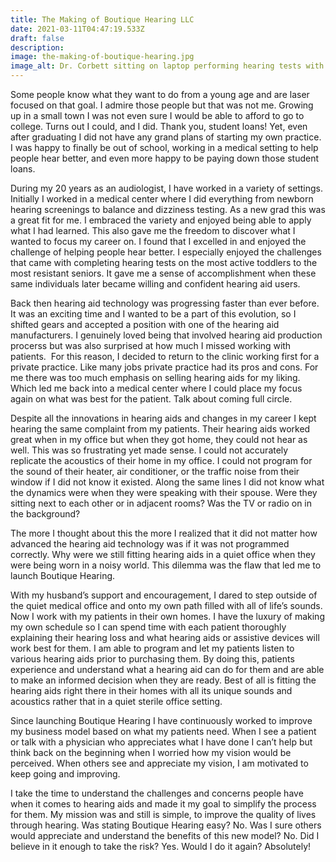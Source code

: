 ```yaml
---
title: The Making of Boutique Hearing LLC
date: 2021-03-11T04:47:19.533Z
draft: false
description:
image: the-making-of-boutique-hearing.jpg
image_alt: Dr. Corbett sitting on laptop performing hearing tests with a patient
---
```


<!--StartFragment-->

Some people know what they want to do from a young age and are laser focused on that goal. I admire those people but that was not me. Growing up in a small town I was not even sure I would be able to afford to go to college. Turns out I could, and I did. Thank you, student loans! Yet, even after graduating I did not have any grand plans of starting my own practice. I was happy to finally be out of school, working in a medical setting to help people hear better, and even more happy to be paying down those student loans.

During my 20 years as an audiologist, I have worked in a variety of settings. Initially I worked in a medical center where I did everything from newborn hearing screenings to balance and dizziness testing. As a new grad this was a great fit for me. I embraced the variety and enjoyed being able to apply what I had learned. This also gave me the freedom to discover what I wanted to focus my career on. I found that I excelled in and enjoyed the challenge of helping people hear better. I especially enjoyed the challenges that came with completing hearing tests on the most active toddlers to the most resistant seniors. It gave me a sense of accomplishment when these same individuals later became willing and confident hearing aid users.

Back then hearing aid technology was progressing faster than ever before. It was an exciting time and I wanted to be a part of this evolution, so I shifted gears and accepted a position with one of the hearing aid manufacturers. I genuinely loved being that involved hearing aid production procerss but was also surprised at how much I missed working with patients.  For this reason, I decided to return to the clinic working first for a private practice. Like many jobs private practice had its pros and cons. For me there was too much emphasis on selling hearing aids for my liking. Which led me back into a medical center where I could place my focus again on what was best for the patient. Talk about coming full circle.

Despite all the innovations in hearing aids and changes in my career I kept hearing the same complaint from my patients. Their hearing aids worked great when in my office but when they got home, they could not hear as well. This was so frustrating yet made sense. I could not accurately replicate the acoustics of their home in my office. I could not program for the sound of their heater, air conditioner, or the traffic noise from their window if I did not know it existed. Along the same lines I did not know what the dynamics were when they were speaking with their spouse. Were they sitting next to each other or in adjacent rooms? Was the TV or radio on in the background?

The more I thought about this the more I realized that it did not matter how advanced the hearing aid technology was if it was not programmed correctly. Why were we still fitting hearing aids in a quiet office when they were being worn in a noisy world. This dilemma was the flaw that led me to launch Boutique Hearing.

With my husband’s support and encouragement, I dared to step outside of the quiet medical office and onto my own path filled with all of life’s sounds. Now I work with my patients in their own homes. I have the luxury of making my own schedule so I can spend time with each patient thoroughly explaining their hearing loss and what hearing aids or assistive devices will work best for them. I am able to program and let my patients listen to various hearing aids prior to purchasing them. By doing this, patients experience and understand what a hearing aid can do for them and are able to make an informed decision when they are ready. Best of all is fitting the hearing aids right there in their homes with all its unique sounds and acoustics rather that in a quiet sterile office setting.

Since launching Boutique Hearing I have continuously worked to improve my business model based on what my patients need. When I see a patient or talk with a physician who appreciates what I have done I can’t help but think back on the beginning when I worried how my vision would be perceived. When others see and appreciate my vision, I am motivated to keep going and improving.

I take the time to understand the challenges and concerns people have when it comes to hearing aids and made it my goal to simplify the process for them. My mission was and still is simple, to improve the quality of lives through hearing. Was stating Boutique Hearing easy? No. Was I sure others would appreciate and understand the benefits of this new model? No. Did I believe in it enough to take the risk? Yes. Would I do it again? Absolutely!

<!--EndFragment-->
